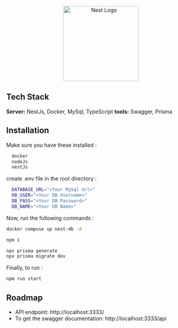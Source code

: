 <p align="center">
  <a href="http://nestjs.com/" target="blank"><img src="https://nestjs.com/img/logo-small.svg" width="200" alt="Nest Logo" /></a>
</p>

[circleci-image]: https://img.shields.io/circleci/build/github/nestjs/nest/master?token=abc123def456
[circleci-url]: https://circleci.com/gh/nestjs/nest

## Tech Stack

**Server:** NestJs, Docker, MySql, TypeScript
**tools:** Swagger, Prisma

## Installation
Make sure you have these installed :

```bash
  docker
  nodeJs
  nestJs
```

create .env file in the root directory :

```bash
  DATABASE_URL="<Your MySql Url>"
  DB_USER="<Your DB Username>"
  DB_PASS="<Your DB Password>"
  DB_NAME="<Your DB Name>"
```

Now, run the following commands :
```bash
docker compose up nest-db -d

npm i

npx prisma generate
npx prisma migrate dev
``` 

Finally, to run :
```bash
npm run start
```
## Roadmap
- API endpoint: http://localhost:3333/
- To get the swagger documentation: http://localhost:3333/api


